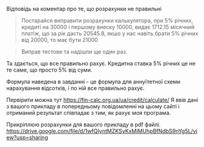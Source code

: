 Відповідь на коментар про те, що розрахунки не правильні

> Постарайся виправити розрахунки калькулятора, при 5% річних, кредиті на 30000 і першому внеску 10000, видає 1712.15 місячний платіж, що за рік дасть 20545.8, якшо у нас навіть брати 5% річних від 20000, то має бути 21000

> Виправ тестове та надішли ще один раз.


Та здається, що все правильно рахує. 
Кредитна ставка 5% річних це не те саме, що просто 5% від суми.

Формула наведена в завданні - це формула для аннуїтетної схеми нарахування відсотків, і по ній все правильно рахує.

Первірити можна тут https://fin-calc.org.ua/ua/credit/calculate/
Я ввів дані з вашого прикладу в попередньому повідомленні на цьому сайті і отриманий результат співпадає з тим, як рахує моя програма.

Прикріплюю розрахунки для вашого прикладу в pdf файлі.
https://drive.google.com/file/d/1wfQIyntMZKSyKxMjMUhpBfNdbS9nYg5L/view?usp=sharing
